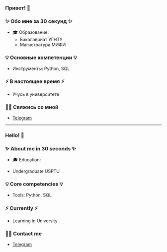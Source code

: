 ### Привет! 👋

### ✨ Обо мне за 30 секунд ✨ 
* 🎓 Образование:
  - Бакалавриат УГНТУ
  - Магистратура МИФИ




### 💡 Основные компетенции 💡
- Инструменты: Python, SQL


### ⚡️ В настоящее время ⚡️
- Учусь в университете


### 🙌🏻 Свяжись со мной
- [Telegram](https://t.me/R0d10)


---

### Hello! 👋

### ✨ About me in 30 seconds ✨ 
* 🎓 Education:
 - Undergraduate USPTU

### 💡 Core competencies 💡
- Tools: Python, SQL



### ⚡️ Currently ⚡️
- Learning in University

### 🙌🏻 Contact me
- [Telegram](https://t.me/R0d10)
